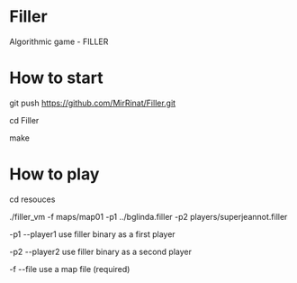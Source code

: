 # Filler
Algorithmic game - FILLER
# How to start
git push https://github.com/MirRinat/Filler.git

cd Filler

make
# How to play
cd resouces

./filler_vm -f maps/map01 -p1 ../bglinda.filler -p2 players/superjeannot.filler

   -p1 --player1        use filler binary as a first player
   
   -p2 --player2        use filler binary as a second player
   
   -f  --file           use a map file (required)


